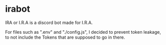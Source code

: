 # irabot
IRA or I.R.A is a discord bot made for I.R.A.

For files such as ".env" and "./config.js", I decided to prevent token leakage, to not include the Tokens that are supposed to go in there.